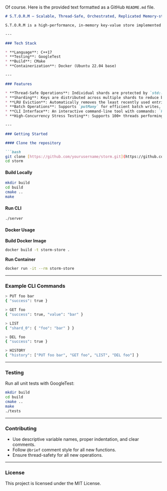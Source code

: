 Of course. Here is the provided text formatted as a GitHub `README.md` file.

````markdown
# S.T.O.R.M – Scalable, Thread-Safe, Orchestrated, Replicated Memory-store

S.T.O.R.M is a high-performance, in-memory key-value store implemented in C++17. It supports sharded LRU eviction, thread-safe operations, and batch writes, making it ideal for high-concurrency workloads.

---

### Tech Stack

* **Language**: C++17
* **Testing**: GoogleTest
* **Build**: CMake
* **Containerization**: Docker (Ubuntu 22.04 base)

---

### Features

* **Thread-Safe Operations**: Individual shards are protected by `std::mutex` to minimize lock contention. It supports multi-threaded `PUT`, `GET`, and `DEL` operations.
* **Sharding**: Keys are distributed across multiple shards to reduce bottlenecks. Each shard has independent LRU eviction and capacity control.
* **LRU Eviction**: Automatically removes the least recently used entries when a shard reaches its capacity.
* **Batch Operations**: Supports `putMany` for efficient batch writes, which significantly reduces lock overhead.
* **CLI Interface**: An interactive command-line tool with commands: `PUT`, `GET`, `DEL`, `LIST`, `CLEAR`, `HISTORY`, `HELP`, and `EXIT`.
* **High-Concurrency Stress Testing**: Supports 100+ threads performing millions of operations, ensuring reliability under heavy load.

---

### Getting Started

#### Clone the repository

```bash
git clone [https://github.com/yourusername/storm.git](https://github.com/yourusername/storm.git)
cd storm
````

#### Build Locally

```bash
mkdir build
cd build
cmake ..
make
```

#### Run CLI

```bash
./server
```

#### Docker Usage

**Build Docker Image**

```bash
docker build -t storm-store .
```

**Run Container**

```bash
docker run -it --rm storm-store
```

-----

### Example CLI Commands

```bash
> PUT foo bar
{ "success": true }

> GET foo
{ "success": true, "value": "bar" }

> LIST
{ "shard_0": { "foo": "bar" } }

> DEL foo
{ "success": true }

> HISTORY
{ "history": ["PUT foo bar", "GET foo", "LIST", "DEL foo"] }
```

-----

### Testing

Run all unit tests with GoogleTest:

```bash
mkdir build
cd build
cmake ..
make
./tests
```

-----

### Contributing

  * Use descriptive variable names, proper indentation, and clear comments.
  * Follow `@brief` comment style for all new functions.
  * Ensure thread-safety for all new operations.

-----

### License

This project is licensed under the MIT License.

```
```